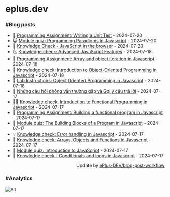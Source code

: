 # eplus.dev

### #Blog posts

<!-- BLOG-POST-LIST:START -->
 - 🧰 [Programming Assignment: Writing a Unit Test](https://eplus.dev/programming-assignment-writing-a-unit-test) - 2024-07-20
 - 😺 [Module quiz: Programming Paradigms in Javascript](https://eplus.dev/module-quiz-programming-paradigms-in-javascript) - 2024-07-20
 - 🗽 [Knowledge Check - JavaScript in the browser](https://eplus.dev/knowledge-check-javascript-in-the-browser) - 2024-07-20
 - 🌜 [Knowledge check: Advanced JavaScript Features](https://eplus.dev/knowledge-check-advanced-javascript-features) - 2024-07-18
 - 📝 [Programming Assignment: Array and object iteration in Javascript](https://eplus.dev/programming-assignment-array-and-object-iteration-in-javascript) - 2024-07-18
 - 🚀 [Knowledge check: Introduction to Object-Oriented Programming in Javascript](https://eplus.dev/knowledge-check-introduction-to-object-oriented-programming-in-javascript) - 2024-07-18
 - 💼 [Lab Instructions: Object Oriented Programming in Javascript](https://eplus.dev/lab-instructions-object-oriented-programming-in-javascript) - 2024-07-18
 - 🦣 [Những câu hỏi phỏng vấn thường gặp và Gợi ý câu trả lời](https://eplus.dev/nhung-cau-hoi-phong-van-thuong-gap-va-goi-y-cau-tra-loi) - 2024-07-17
 - 👨‍🏫 [Knowledge check: Introduction to Functional Programming in Javascript](https://eplus.dev/knowledge-check-introduction-to-functional-programming-in-javascript) - 2024-07-17
 - 🔭 [Programming Assignment: Building a functional program in Javascript](https://eplus.dev/programming-assignment-building-a-functional-program-in-javascript) - 2024-07-17
 - 🤡 [Module quiz: The Building Blocks of a Program in Javascript](https://eplus.dev/module-quiz-the-building-blocks-of-a-program-in-javascript) - 2024-07-17
 - 💡 [Knowledge check: Error handling in Javascript](https://eplus.dev/knowledge-check-error-handling-in-javascript) - 2024-07-17
 - 🦣 [Knowledge check: Arrays, Objects and Functions in Javascript](https://eplus.dev/knowledge-check-arrays-objects-and-functions-in-javascript) - 2024-07-17
 - 💪 [Module quiz: Introduction to JavaScript](https://eplus.dev/module-quiz-introduction-to-javascript) - 2024-07-17
 - 🤡 [Knowledge check - Conditionals and loops in Javascript](https://eplus.dev/knowledge-check-conditionals-and-loops-in-javascript) - 2024-07-17<!-- BLOG-POST-LIST:END -->

<div align="right">
  Update by <a target="_blank"
    href="https://github.com/ePlus-DEV/blog-post-workflow">ePlus-DEV/blog-post-workflow</a>
</div>

### #Analytics
![Alt](https://repobeats.axiom.co/api/embed/9990f7cddfbad8d834990b10ccad05f81ac1096f.svg "Repobeats analytics image")
